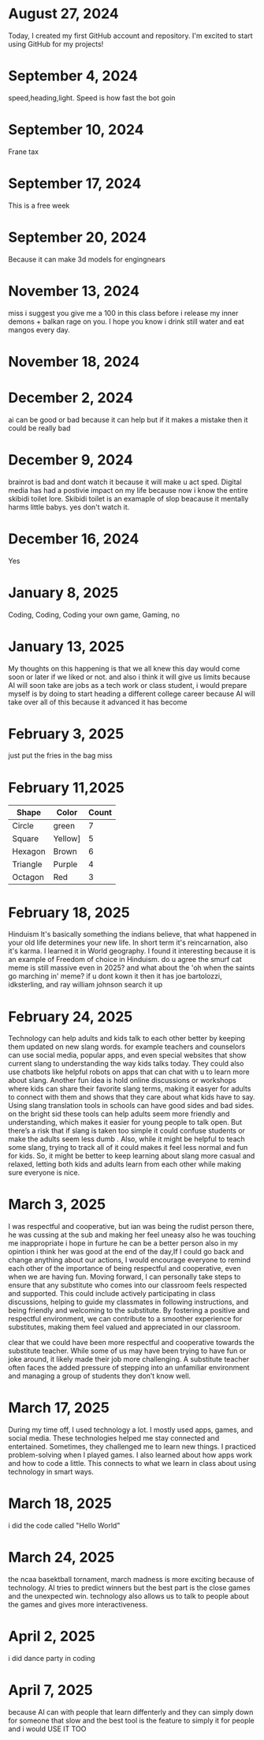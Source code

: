 
# August 27, 2024

Today, I created my first GitHub account and repository. I'm excited to start using GitHub for my projects!

# September 4, 2024

speed,heading,light. Speed is how fast the bot goin

# September 10, 2024

Frane tax

# September 17, 2024 

This is a free week 

# September 20, 2024

Because it can make 3d models for engingnears 

# November 13, 2024

miss i suggest you give me a 100 in this class before i release my inner demons + balkan rage on you. I hope you know i drink still water and eat mangos every day. 

# November 18, 2024

# December 2, 2024

ai can be good or bad because it can help but if it makes a mistake then it could be really bad 

# December 9, 2024

brainrot is bad and dont watch it because it will make u act sped. Digital media has had a postivie impact on my life because now i know the entire skibidi toilet lore. Skibidi toilet is an examaple of slop beacause it mentally harms little babys. yes don't watch it.


# December 16, 2024

Yes

# January 8, 2025

Coding, Coding, Coding your own game, Gaming, no

# January 13, 2025

My thoughts on this happening is that we all knew this day would come soon or later if we liked or not. and also i think it will give us limits because AI will soon take are jobs as a tech work or class student, i would prepare myself is by doing to start heading a different college career because AI will take over all of this because it advanced it has become

# February 3, 2025

just put the fries in the bag miss

# February 11,2025

| Shape    | Color | Count |
| -------- | ----- | ----- |
| Circle   |green  | 7     |
| Square   |Yellow]|  5    |
| Hexagon  |Brown  |   6   |
| Triangle |Purple |    4  |
| Octagon  |Red    |     3 |


# February 18, 2025

Hinduism It's basically something the indians believe, that what happened in your old life determines your new life. In short term it's reincarnation, also it's karma. I learned it in World geography. I found it interesting because it is an example of Freedom of choice in Hinduism. do u agree the smurf cat meme is still massive even in 2025? and what about the 'oh when the saints go marching in' meme? if u dont kown it then it has joe bartolozzi, idksterling, and ray william johnson search it up

# February 24, 2025

Technology can help adults and kids talk to each other better by keeping them updated on new slang words. for example teachers and counselors can use social media, popular apps, and even special websites that show current slang to understanding the way kids talks today. They could also use chatbots like helpful robots on apps that can chat with u to learn more about slang. Another fun idea is hold online discussions or workshops where kids can share their favorite slang terms, making it easyer for adults to connect with them and shows that they care about what kids have to say.
Using slang translation tools in schools can have good sides and bad sides. on the bright sid these tools can help adults seem more friendly and understanding, which makes it easier for young people to talk open. But there’s a risk that if slang is taken too simple it could confuse students or make the adults seem less dumb . Also, while it might be helpful to teach some slang, trying to track all of it could makes it feel less normal and fun for kids. So, it might be better to keep learning about slang more casual and relaxed, letting both kids and adults learn from each other while making sure everyone is nice.

# March 3, 2025

I was respectful and cooperative, but ian was being the rudist person there, he was cussing at the sub and making her feel uneasy also he was touching me inappropriate i hope in furture he can be a better person also in my opintion i think her was good at the end of the day,If I could go back and change anything about our actions, I would encourage everyone to remind each other of the importance of being respectful and cooperative, even when we are having fun. Moving forward, I can personally take steps to ensure that any substitute who comes into our classroom feels respected and supported. This could include actively participating in class discussions, helping to guide my classmates in following instructions, and being friendly and welcoming to the substitute. By fostering a positive and respectful environment, we can contribute to a smoother experience for substitutes, making them feel valued and appreciated in our classroom.

clear that we could have been more respectful and cooperative towards the substitute teacher. While some of us may have been trying to have fun or joke around, it likely made their job more challenging. A substitute teacher often faces the added pressure of stepping into an unfamiliar environment and managing a group of students they don’t know well.

# March 17, 2025

During my time off, I used technology a lot. 
I mostly used apps, games, and social media. 
These technologies helped me stay connected and entertained. 
Sometimes, they challenged me to learn new things. 
I practiced problem-solving when I played games. 
I also learned about how apps work and how to code a little. 
This connects to what we learn in class about using technology in smart ways.

# March 18, 2025

i did the code called "Hello World"

# March 24, 2025

the ncaa basektball tornament, march madness is more exciting because of technology. AI tries to predict winners but the best part is the close games and the unexpected win. technology also allows us to talk to people about the games and gives more interactiveness.

# April 2, 2025

i did dance party in coding

# April 7, 2025

because AI can with people that learn diffenterly and they can simply down for someone that slow and the best tool is the feature to simply it for people and i would USE IT TOO
